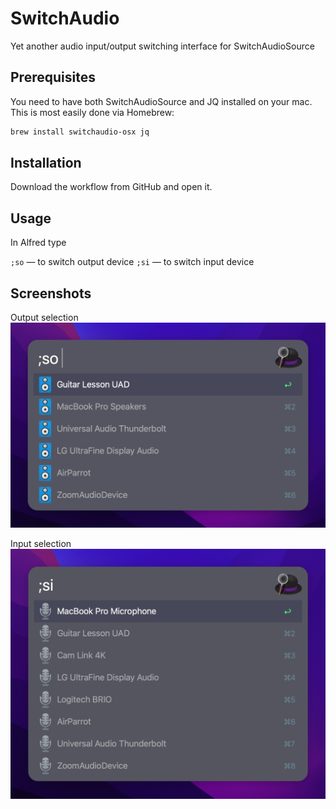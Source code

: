 # SwitchAudio

Yet another audio input/output switching interface for SwitchAudioSource


## Prerequisites

You need to have both SwitchAudioSource and JQ installed on your mac. This is
most easily done via Homebrew:

```bash
brew install switchaudio-osx jq
```

## Installation

Download the workflow from GitHub and open it.

## Usage

In Alfred type

`;so` — to switch output device
`;si` — to switch input device

## Screenshots

Output selection
![output selection](./screenshots/output.png)

Input selection
![input selection](./screenshots/input.png)


